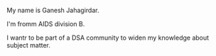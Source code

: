 My name is Ganesh Jahagirdar.

I'm fromm AIDS division B.

I wantr to be part of a DSA community to widen my knowledge about subject matter.
